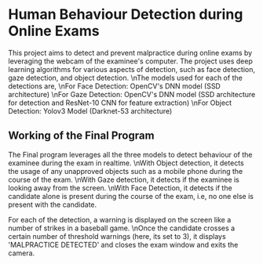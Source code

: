 # Human Behaviour Detection during Online Exams 

This project aims to detect and prevent malpractice during online exams by leveraging the webcam of the examinee's computer. The project uses deep learning algorithms for various aspects of detection, such as face detection, gaze detection, and object detection. 
\nThe models used for each of the detections are,
\nFor Face Detection: OpenCV's DNN model (SSD architecture)
\nFor Gaze Detection: OpenCV's DNN model (SSD architecture for detection and ResNet-10 CNN for feature extraction)
\nFor Object Detection: Yolov3 Model (Darknet-53 architecture)

## Working of the Final Program
The Final program leverages all the three models to detect behaviour of the examinee during the exam in realtime.
\nWith Object detection, it detects the usage of any unapproved objects such as a mobile phone during the course of the exam.
\nWith Gaze detection, it detects if the examinee is looking away from the screen.
\nWith Face Detection, it detects if the candidate alone is present during the course of the exam, i.e, no one else is present with the candidate.

For each of the detection, a warning is displayed on the screen like a number of strikes in a baseball game.
\nOnce the candidate crosses a certain number of threshold warnings (here, its set to 3), it displays 'MALPRACTICE DETECTED' and closes the exam window and exits the camera.
